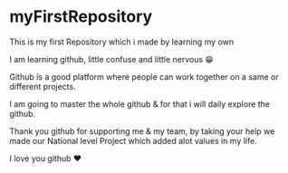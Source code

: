 # myFirstRepository

This is my first Repository which i made by learning my own

I am learning github, little confuse and little nervous 😁

Github is a good platform where people can work together on a same or different projects.

I am going to master the whole github & for that i will daily explore the github.

Thank you github for supporting me & my team, 
by taking your help we made our National level Project which added alot values in my life.

I love you github ❤
